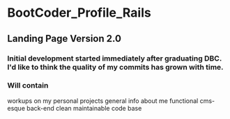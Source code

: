 BootCoder_Profile_Rails
=======================


## Landing Page Version 2.0 
### Initial development started immediately after graduating DBC. I'd like to think the quality of my commits has grown with time.

### Will contain 
workups on my personal projects
general info about me
functional cms-esque back-end
clean maintainable code base
